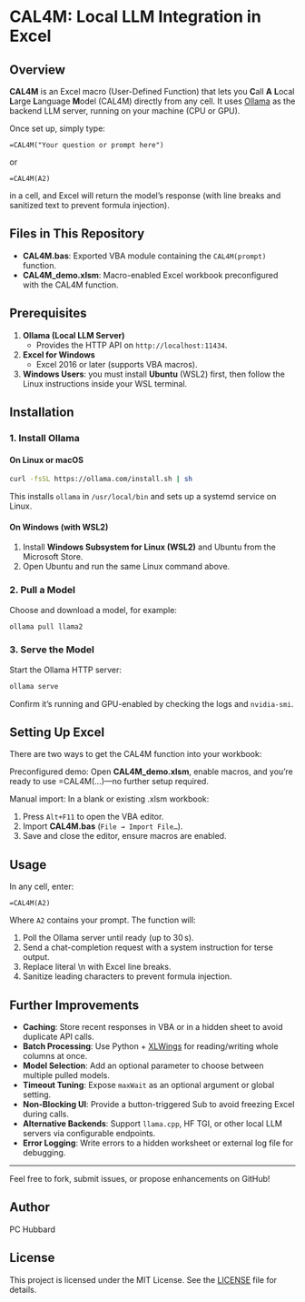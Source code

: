 # CAL4M: Local LLM Integration in Excel

## Overview

**CAL4M** is an Excel macro (User-Defined Function) that lets you **C**all **A** **L**ocal **L**arge **L**anguage **M**odel (CAL4M) directly from any cell. It uses [Ollama](https://ollama.com) as the backend LLM server, running on your machine (CPU or GPU).

Once set up, simply type:

```excel
=CAL4M("Your question or prompt here")
```
or
```excel
=CAL4M(A2)
```

in a cell, and Excel will return the model’s response (with line breaks and sanitized text to prevent formula injection).

## Files in This Repository

- **CAL4M.bas**: Exported VBA module containing the `CAL4M(prompt)` function.  
- **CAL4M_demo.xlsm**: Macro-enabled Excel workbook preconfigured with the CAL4M function.

## Prerequisites

1. **Ollama (Local LLM Server)**  
   - Provides the HTTP API on `http://localhost:11434`.  
2. **Excel for Windows**  
   - Excel 2016 or later (supports VBA macros).  
3. **Windows Users**: you must install **Ubuntu** (WSL2) first, then follow the Linux instructions inside your WSL terminal.

## Installation

### 1. Install Ollama

#### On Linux or macOS

```bash
curl -fsSL https://ollama.com/install.sh | sh
```

This installs `ollama` in `/usr/local/bin` and sets up a systemd service on Linux.

#### On Windows (with WSL2)

1. Install **Windows Subsystem for Linux (WSL2)** and Ubuntu from the Microsoft Store.  
2. Open Ubuntu and run the same Linux command above.

### 2. Pull a Model

Choose and download a model, for example:

```bash
ollama pull llama2
```

### 3. Serve the Model

Start the Ollama HTTP server:

```bash
ollama serve
```

Confirm it’s running and GPU-enabled by checking the logs and `nvidia-smi`.

## Setting Up Excel

There are two ways to get the CAL4M function into your workbook:

Preconfigured demo: Open **CAL4M_demo.xlsm**, enable macros, and you’re ready to use =CAL4M(...)—no further setup required.

Manual import: In a blank or existing .xlsm workbook:

1. Press `Alt+F11` to open the VBA editor.  
2. Import **CAL4M.bas** (`File → Import File…`).  
3. Save and close the editor, ensure macros are enabled.

## Usage

In any cell, enter:

```excel
=CAL4M(A2)
```

Where `A2` contains your prompt. The function will:

1. Poll the Ollama server until ready (up to 30 s).  
2. Send a chat-completion request with a system instruction for terse output.  
3. Replace literal \n with Excel line breaks.  
4. Sanitize leading characters to prevent formula injection.

## Further Improvements

- **Caching**: Store recent responses in VBA or in a hidden sheet to avoid duplicate API calls.  
- **Batch Processing**: Use Python + [XLWings](https://xlwings.org) for reading/writing whole columns at once.  
- **Model Selection**: Add an optional parameter to choose between multiple pulled models.  
- **Timeout Tuning**: Expose `maxWait` as an optional argument or global setting.  
- **Non-Blocking UI**: Provide a button-triggered Sub to avoid freezing Excel during calls.  
- **Alternative Backends**: Support `llama.cpp`, HF TGI, or other local LLM servers via configurable endpoints.  
- **Error Logging**: Write errors to a hidden worksheet or external log file for debugging.

---

Feel free to fork, submit issues, or propose enhancements on GitHub!

## Author

PC Hubbard

## License

This project is licensed under the MIT License. See the [LICENSE](LICENSE) file for details.
